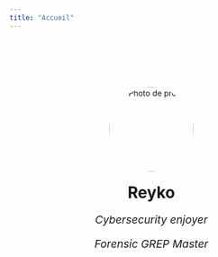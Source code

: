 ```yaml
---
title: "Accueil"
---
```


<div style="text-align: center; margin-top: 100px;">
  <img src="/images/profil.jpg" alt="Photo de profil" style="border-radius: 50%; width: 150px; height: 150px; object-fit: cover; box-shadow: 0 0 10px rgba(255,255,255,0.2);">
  <h1 style="margin-top: 20px;">Reyko</h1>
  <p style="font-style: italic; font-size: 1.2rem;">Cybersecurity enjoyer</p>
  <p style="font-style: italic; font-size: 1.2rem;">Forensic GREP Master</p>
</div>

